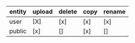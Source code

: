 entity|upload| delete |copy|rename
------|----|-------|-----|-------
user | [X]| [x] | [x] | [x]
public | [x] | [] | [x] | []
